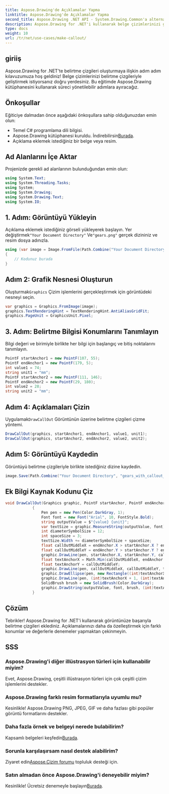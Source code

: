 ```yaml
---
title: Aspose.Drawing'de Açıklamalar Yapma
linktitle: Aspose.Drawing'de Açıklamalar Yapma
second_title: Aspose.Drawing .NET API - System.Drawing.Common'a alternatif
description: Aspose.Drawing for .NET'i kullanarak belge çizimlerinizi geliştirin! Daha net ve bilgilendirici görseller için belirtme çizgilerinin nasıl ekleneceğini adım adım öğrenin.
type: docs
weight: 10
url: /tr/net/use-cases/make-callout/
---
```

## giriiş
Aspose.Drawing for .NET'te belirtme çizgileri oluşturmaya ilişkin adım adım kılavuzumuza hoş geldiniz! Belge çizimlerinizi belirtme çizgileriyle geliştirmek istiyorsanız doğru yerdesiniz. Bu eğitimde Aspose.Drawing kütüphanesini kullanarak süreci yönetilebilir adımlara ayıracağız.
## Önkoşullar
Eğiticiye dalmadan önce aşağıdaki önkoşullara sahip olduğunuzdan emin olun:
- Temel C# programlama dili bilgisi.
-  Aspose.Drawing kütüphanesi kuruldu. İndirebilirsin[Burada](https://releases.aspose.com/drawing/net/).
- Açıklama eklemek istediğiniz bir belge veya resim.
## Ad Alanlarını İçe Aktar
Projenizde gerekli ad alanlarının bulunduğundan emin olun:
```csharp
using System.Text;
using System.Threading.Tasks;
using System;
using System.Drawing;
using System.Drawing.Text;
using System.IO;
```
## 1. Adım: Görüntüyü Yükleyin
 Açıklama eklemek istediğiniz görseli yükleyerek başlayın. Yer değiştirmek`"Your Document Directory"` Ve`"gears.png"` gerçek dizininiz ve resim dosya adınızla.
```csharp
using (var image = Image.FromFile(Path.Combine("Your Document Directory", "gears.png")))
{
    // Kodunuz burada
}
```
## Adım 2: Grafik Nesnesi Oluşturun
 Oluşturmak`Graphics` Çizim işlemlerini gerçekleştirmek için görüntüdeki nesneyi seçin.
```csharp
var graphics = Graphics.FromImage(image);
graphics.TextRenderingHint = TextRenderingHint.AntiAliasGridFit;
graphics.PageUnit = GraphicsUnit.Pixel;
```
## 3. Adım: Belirtme Bilgisi Konumlarını Tanımlayın
Bilgi değeri ve birimiyle birlikte her bilgi için başlangıç ve bitiş noktalarını tanımlayın.
```csharp
PointF startAnchor1 = new PointF(107, 55);
PointF endAnchor1 = new PointF(179, 5);
int value1 = 74;
string unit1 = "mm";
PointF startAnchor2 = new PointF(111, 146);
PointF endAnchor2 = new PointF(29, 180);
int value2 = 28;
string unit2 = "mm";
```
## Adım 4: Açıklamaları Çizin
 Uygulamak`DrawCallOut` Görüntünün üzerine belirtme çizgileri çizme yöntemi.
```csharp
DrawCallOut(graphics, startAnchor1, endAnchor1, value1, unit1);
DrawCallOut(graphics, startAnchor2, endAnchor2, value2, unit2);
```
## Adım 5: Görüntüyü Kaydedin
Görüntüyü belirtme çizgileriyle birlikte istediğiniz dizine kaydedin.
```csharp
image.Save(Path.Combine("Your Document Directory", "gears_with_callout_out.png"));
```
## Ek Bilgi Kaynak Kodunu Çiz
```csharp
void DrawCallOut(Graphics graphic, PointF startAnchor, PointF endAnchor, int value, string unit)
            {
                Pen pen = new Pen(Color.DarkGray, 1);
                Font font = new Font("Arial", 10, FontStyle.Bold);
                string outputValue = $"{value} {unit}";
                var textSize = graphic.MeasureString(outputValue, font);
                int diameterSymbolSize = 12;
                int spaceSize = 3;
                textSize.Width += diameterSymbolSize + spaceSize;
                float callOutMiddleX = endAnchor.X > startAnchor.X ? endAnchor.X - textSize.Width : endAnchor.X + textSize.Width;
                float callOutMiddleY = endAnchor.Y > startAnchor.Y ? endAnchor.Y - textSize.Height : endAnchor.Y + textSize.Height;
                graphic.DrawLine(pen, startAnchor.X, startAnchor.Y, callOutMiddleX, callOutMiddleY);
                float textAnchorX = Math.Min(callOutMiddleX, endAnchor.X);
                float textAnchorY = callOutMiddleY;
                graphic.DrawLine(pen, callOutMiddleX, callOutMiddleY, textAnchorX == callOutMiddleX ? textAnchorX + textSize.Width : textAnchorX, callOutMiddleY);
                graphic.DrawEllipse(pen, new Rectangle((int)textAnchorX + spaceSize, (int)(textAnchorY - textSize.Height) + spaceSize, 10, 10));
                graphic.DrawLine(pen, (int)textAnchorX + 1, (int)textAnchorY - 1, (int)textAnchorX + diameterSymbolSize + 2, (int)textAnchorY - diameterSymbolSize - 2);
                SolidBrush brush = new SolidBrush(Color.DarkGray);
                graphic.DrawString(outputValue, font, brush, (int)textAnchorX + diameterSymbolSize + spaceSize, (int)(textAnchorY - textSize.Height));
            }
```
## Çözüm

Tebrikler! Aspose.Drawing for .NET'i kullanarak görüntünüze başarıyla belirtme çizgileri eklediniz. Açıklamalarınızı daha da özelleştirmek için farklı konumlar ve değerlerle denemeler yapmaktan çekinmeyin.

## SSS

### Aspose.Drawing'i diğer illüstrasyon türleri için kullanabilir miyim?

Evet, Aspose.Drawing, çeşitli illüstrasyon türleri için çok çeşitli çizim işlemlerini destekler.

### Aspose.Drawing farklı resim formatlarıyla uyumlu mu?

Kesinlikle! Aspose.Drawing PNG, JPEG, GIF ve daha fazlası gibi popüler görüntü formatlarını destekler.

### Daha fazla örnek ve belgeyi nerede bulabilirim?

 Kapsamlı belgeleri keşfedin[Burada](https://reference.aspose.com/drawing/net/).

### Sorunla karşılaşırsam nasıl destek alabilirim?

 Ziyaret edin[Aspose.Çizim forumu](https://forum.aspose.com/c/diagram/17) topluluk desteği için.

### Satın almadan önce Aspose.Drawing'i deneyebilir miyim?

 Kesinlikle! Ücretsiz denemeyle başlayın[Burada](https://releases.aspose.com/).
